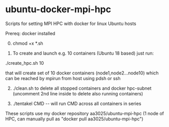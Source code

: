 # ubuntu-docker-mpi-hpc
Scripts for setting MPI HPC with docker for linux Ubuntu hosts

Prereq: docker installed

0) chmod +x *.sh

1) To create and launch e.g. 10 containers (Ubuntu 18 based) just run:

./create_hpc.sh 10

that will create set of 10 docker containers (node1,node2...node10) which can be reached by mpirun from host using pdsh or ssh

2) ./clean.sh to delete all stopped containers and docker hpc-subnet (uncomment 2nd line inside to delete also running containers) 

3) ./tentakel CMD  -- will run CMD across all containers in series

These scripts use my docker repository aa3025/ubuntu-mpi-hpc (1 node of HPC, can manually pull as "docker pull aa3025/ubuntu-mpi-hpc")

